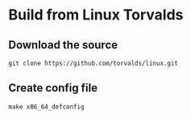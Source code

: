 # Build from Linux Torvalds
## Download the source
```
git clone https://github.com/torvalds/linux.git
```
## Create config file
```
make x86_64_defconfig
```
